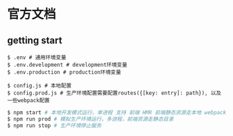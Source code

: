 # 官方文档

## getting start

```env
$ .env # 通用环境变量
$ .env.development # development环境变量
$ .env.production # production环境变量
```

```config
$ config.js # 本地配置
$ config.prod.js # 生产环境配置需要配置routes({[key: entry]: path}), 以及一些webpack配置
```

```bash
$ npm start # 本地开发模式运行，单进程 支持 前端 HMR 前端静态资源走本地 webpack 服务
$ npm run prod # 模拟生产环境运行，多进程，前端资源走静态目录
$ npm run stop # 生产环境停止服务
```